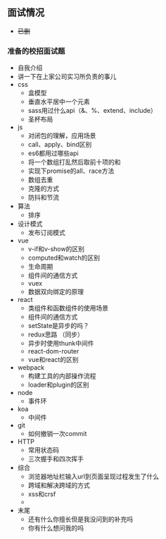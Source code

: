 ## 面试情况

- ~~已删~~

### 准备的校招面试题

- 自我介绍
- 讲一下在上家公司实习所负责的事儿
- css
  - 盒模型
  - 垂直水平居中一个元素
  - sass用过什么api（&、%、extend、include）
  - 圣杯布局
- js
  - 对闭包的理解，应用场景
  - call、apply、bind区别
  - es6都用过哪些api
  - 将一个数组打乱然后取前十项的和
  - 实现下promise的all、race方法
  - 数组去重
  - 克隆的方式
  - 防抖和节流
- 算法
  - 排序
- 设计模式
  - 发布订阅模式
- vue
  - v-if和v-show的区别
  - computed和watch的区别
  - 生命周期
  - 组件间的通信方式
  - vuex
  - 数据双向绑定的原理
- react
  - 类组件和函数组件的使用场景
  - 组件间的通信方式
  - setState是异步的吗？
  - redux思路 （同步）
  - 异步时使用thunk中间件
  - react-dom-router
  - vue和react的区别
- webpack
  - 构建工具的内部操作流程
  - loader和plugin的区别
- node
  - 事件环
- koa
  - 中间件
- git
  - 如何撤销一次commit
- HTTP
  - 常用状态码
  - 三次握手和四次挥手
- 综合
  - 浏览器地址栏输入url到页面呈现过程发生了什么
  - 跨域和解决跨域的方式
  - xss和crsf
  - 
- 末尾
  - 还有什么你擅长但是我没问到的补充吗
  - 你有什么想问我的吗
